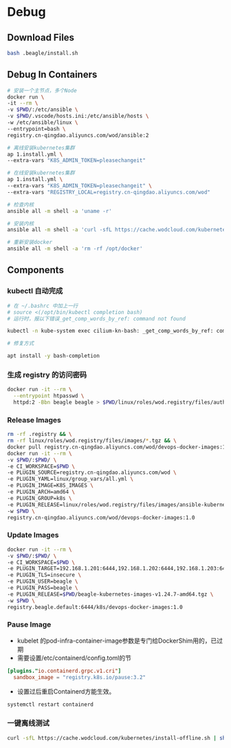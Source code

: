 # Debug

## Download Files

```bash
bash .beagle/install.sh
```

## Debug In Containers

```bash
# 安装一个主节点，多个Node
docker run \
-it --rm \
-v $PWD/:/etc/ansible \
-v $PWD/.vscode/hosts.ini:/etc/ansible/hosts \
-w /etc/ansible/linux \
--entrypoint=bash \
registry.cn-qingdao.aliyuncs.com/wod/ansible:2

# 离线安装kubernetes集群
ap 1.install.yml \
--extra-vars "K8S_ADMIN_TOKEN=pleasechangeit"

# 在线安装kubernetes集群
ap 1.install.yml \
--extra-vars "K8S_ADMIN_TOKEN=pleasechangeit" \
--extra-vars "REGISTRY_LOCAL=registry.cn-qingdao.aliyuncs.com/wod"

# 检查内核
ansible all -m shell -a 'uname -r'

# 安装内核
ansible all -m shell -a 'curl -sfL https://cache.wodcloud.com/kubernetes/kernel/install-Ubuntu.sh | sh -'

# 重新安装docker
ansible all -m shell -a 'rm -rf /opt/docker'
```

## Components

### kubectl 自动完成

```bash
# 在 ~/.bashrc 中加上一行
# source <(/opt/bin/kubectl completion bash)
# 运行时，报以下错误_get_comp_words_by_ref: command not found

kubectl -n kube-system exec cilium-kn-bash: _get_comp_words_by_ref: command not found

# 修复方式

apt install -y bash-completion
```

### 生成 registry 的访问密码

```bash
docker run -it --rm \
  --entrypoint htpasswd \
  httpd:2 -Bbn beagle beagle > $PWD/linux/roles/wod.registry/files/auth
```

### Release Images

```bash
rm -rf .registry && \
rm -rf linux/roles/wod.registry/files/images/*.tgz && \
docker pull registry.cn-qingdao.aliyuncs.com/wod/devops-docker-images:1.0 && \
docker run -it --rm \
-v $PWD/:$PWD/ \
-e CI_WORKSPACE=$PWD \
-e PLUGIN_SOURCE=registry.cn-qingdao.aliyuncs.com/wod \
-e PLUGIN_YAML=linux/group_vars/all.yml \
-e PLUGIN_IMAGE=K8S_IMAGES \
-e PLUGIN_ARCH=amd64 \
-e PLUGIN_GROUP=k8s \
-e PLUGIN_RELEASE=linux/roles/wod.registry/files/images/ansible-kubernetes-images-v1.24.7-amd64.tgz \
-w $PWD \
registry.cn-qingdao.aliyuncs.com/wod/devops-docker-images:1.0
```

### Update Images

```bash
docker run -it --rm \
-v $PWD/:$PWD/ \
-e CI_WORKSPACE=$PWD \
-e PLUGIN_TARGET=192.168.1.201:6444,192.168.1.202:6444,192.168.1.203:6444 \
-e PLUGIN_TLS=insecure \
-e PLUGIN_USER=beagle \
-e PLUGIN_PASS=beagle \
-e PLUGIN_RELEASE=$PWD/beagle-kubernetes-images-v1.24.7-amd64.tgz \
-w $PWD \
registry.beagle.default:6444/k8s/devops-docker-images:1.0
```

### Pause Image

- kubelet 的pod-infra-container-image参数是专门给DockerShim用的，已过期
- 需要设置/etc/containerd/config.toml的节

```toml
[plugins."io.containerd.grpc.v1.cri"]
  sandbox_image = "registry.k8s.io/pause:3.2"
```

- 设置过后重启Containerd方能生效。

```bash
systemctl restart containerd
```

### 一键离线测试

```bash
curl -sfL https://cache.wodcloud.com/kubernetes/install-offline.sh | sh -
```
